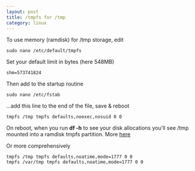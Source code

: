 ```yaml
---
layout: post
title: /tmpfs for /tmp
category: linux
---
```


To use memory (ramdisk) for /tmp storage, edit

    sudo nano /etc/default/tmpfs

Set your default limit in bytes (here 548MB)

    shm=573741824

Then add to the startup routine

    sudo nano /etc/fstab

...add this line to the end of the file, save & reboot

    tmpfs /tmp tmpfs defaults,noexec,nosuid 0 0

On reboot, when you run **df -h** to see your disk allocations you'll see /tmp mounted into a ramdisk tmpfs partition.  More [here](http://209.85.229.132/search?q=cache:pQs8j5Ppmu4J:forums.debian.net/viewtopic.php%3Ft%3D16450+using+tmpfs+for+tmp&cd=1&hl=en&ct=clnk&gl=uk&client=firefox-a)

Or more comprehensively

    tmpfs /tmp tmpfs defaults,noatime,mode=1777 0 0
    tmpfs /var/tmp tmpfs defaults,noatime,mode=1777 0 0

<object width="560" height="340"><param name="movie" value="http://www.youtube.com/v/LcoPxyxpE9A&hl=en&fs=1"></param><param name="allowFullScreen" value="true"></param><param name="allowscriptaccess" value="always"></param><embed src="//www.youtube.com/v/LcoPxyxpE9A&hl=en&fs=1" type="application/x-shockwave-flash" allowscriptaccess="always" allowfullscreen="true" width="560" height="340"></embed></object>
